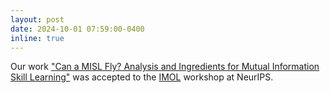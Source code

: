 ```yaml
---
layout: post
date: 2024-10-01 07:59:00-0400
inline: true
---
```


Our work ["Can a MISL Fly? Analysis and Ingredients for Mutual Information Skill Learning"](https://arxiv.org/abs/2412.08021) was accepted to the [IMOL](https://imol-workshop.github.io) workshop at NeurIPS.